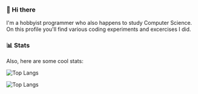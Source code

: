 ### 👋 Hi there

I'm a hobbyist programmer who also happens to study Computer Science.
On this profile you'll find various coding experiments and excercises I did.

### 📊 Stats

Also, here are some cool stats:

![Top Langs](https://github-readme-stats.vercel.app/api/top-langs/?username=dasdawidt&layout=compact&theme=dark#gh-light-mode-only)

![Top Langs](https://github-readme-stats.vercel.app/api/top-langs/?username=dasdawidt&layout=compact&theme=dark#gh-dark-mode-only)

